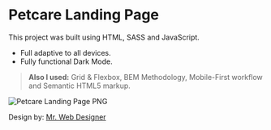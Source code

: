 # Petcare Landing Page

This project was built using HTML, SASS and JavaScript.
 - Full adaptive to all devices.
 - Fully functional Dark Mode.

 > **Also I used:** Grid & Flexbox, BEM Methodology, Mobile-First workflow and Semantic HTML5 markup.

![Petcare Landing Page PNG](https://i.imgur.com/0UKhCp8.jpg)

Design by: [Mr. Web Designer](https://www.youtube.com/c/MrWebDesignerAnas)

